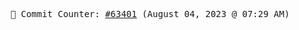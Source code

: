 <p align="center">
    <samp>
        📮 Commit Counter: <a href="https://github.com/Javascript-void0/Javascript-void0/commits/main">#63401</a> (August 04, 2023 @ 07:29 AM)
    </samp>
</p>